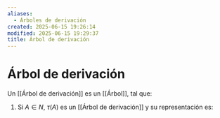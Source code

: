 ```yaml
---
aliases:
  - Árboles de derivación
created: 2025-06-15 19:26:14
modified: 2025-06-15 19:29:37
title: Árbol de derivación
---
```


# Árbol de derivación

Un [[Árbol de derivación]] es un [[Árbol]], tal que:

1. Si $A \in N$, $\tau \left( A \right)$ es un [[Árbol de derivación]] y su representación es:
